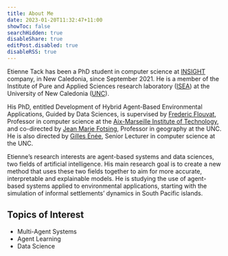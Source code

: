 ```yaml
---
title: About Me
date: 2023-01-20T11:32:47+11:00
showToc: false
searchHidden: true
disableShare: true
editPost.disabled: true
disableRSS: true
---
```


Etienne Tack has been a PhD student in computer science at
[INSIGHT](https://insight.nc/) company, in New Caledonia, since September 2021.
He is a member of the Institute of Pure and Applied Sciences
research laboratory ([ISEA](https://isea.unc.nc/))
at the University of New Caledonia ([UNC](https://unc.nc/en/)).

His PhD, entitled Development of Hybrid Agent-Based Environmental
Applications, Guided by Data Sciences, is supervised by
[Frederic Flouvat](https://flouvat.github.io/),
Professor in computer science at the
[Aix-Marseille Institute of Technology](https://iut.univ-amu.fr/en/),
and co-directed by [Jean Marie Fotsing](https://isea.unc.nc/membres/fotsing/),
Professor in geography at the UNC.
He is also directed by [Gilles Énée](https://isea.unc.nc/membres/enee/),
Senior Lecturer in computer science at the UNC.

Etienne’s research interests are agent-based systems and data sciences,
two fields of artificial intelligence.
His main research goal is to create a new method that uses these
two fields together to aim for more accurate, interpretable and
explainable models. He is studying the use of agent-based systems
applied to environmental applications, starting with the simulation
of informal settlements’ dynamics in South Pacific islands.

## Topics of Interest

- Multi-Agent Systems
- Agent Learning
- Data Science
